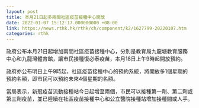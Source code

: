 ```yaml
---
layout: post
title: 本月21日起多兩間社區疫苗接種中心開放
date: 2022-01-07 15:12:17.000000000 +08:00
link: https://news.rthk.hk/rthk/ch/component/k2/1627799-20220107.htm
categories: rthk
---
```


政府公布本月21日起增加兩間社區疫苗接種中心，分別是教育局九龍塘教育服務中心和九龍灣體育館，讓市民接種復必泰疫苗，本月18日上午9時起開放預約。

政府亦公布明日上午9時起，社區疫苗接種中心的預約系統，將開放多1個星期的預約名額，即市民可以預約未來4個星期的名額。

當局表示，新冠疫苗流動接種站今日起增至兩個，市民可以接種第一劑、第二劑或第三劑疫苗，並已陸續在社區疫苗接種中心和公立醫院接種站增加接種間或人手。
